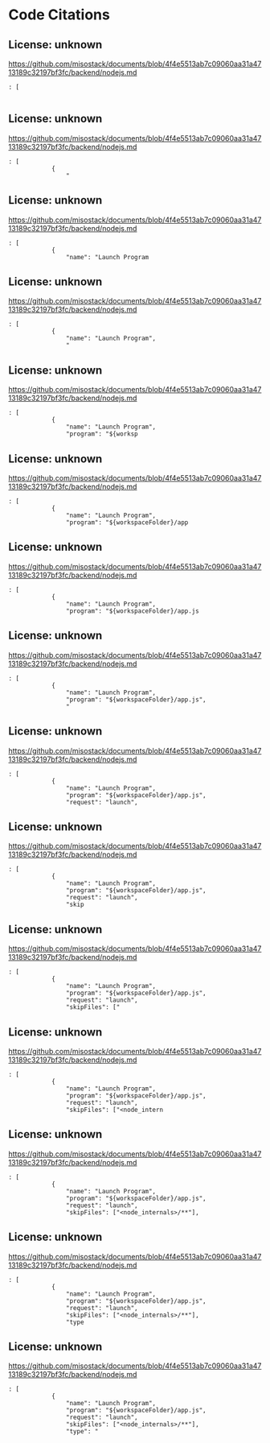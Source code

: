 # Code Citations

## License: unknown
https://github.com/misostack/documents/blob/4f4e5513ab7c09060aa31a4713189c32197bf3fc/backend/nodejs.md

```
: [
            
```


## License: unknown
https://github.com/misostack/documents/blob/4f4e5513ab7c09060aa31a4713189c32197bf3fc/backend/nodejs.md

```
: [
            {
                "
```


## License: unknown
https://github.com/misostack/documents/blob/4f4e5513ab7c09060aa31a4713189c32197bf3fc/backend/nodejs.md

```
: [
            {
                "name": "Launch Program
```


## License: unknown
https://github.com/misostack/documents/blob/4f4e5513ab7c09060aa31a4713189c32197bf3fc/backend/nodejs.md

```
: [
            {
                "name": "Launch Program",
                "
```


## License: unknown
https://github.com/misostack/documents/blob/4f4e5513ab7c09060aa31a4713189c32197bf3fc/backend/nodejs.md

```
: [
            {
                "name": "Launch Program",
                "program": "${worksp
```


## License: unknown
https://github.com/misostack/documents/blob/4f4e5513ab7c09060aa31a4713189c32197bf3fc/backend/nodejs.md

```
: [
            {
                "name": "Launch Program",
                "program": "${workspaceFolder}/app
```


## License: unknown
https://github.com/misostack/documents/blob/4f4e5513ab7c09060aa31a4713189c32197bf3fc/backend/nodejs.md

```
: [
            {
                "name": "Launch Program",
                "program": "${workspaceFolder}/app.js
```


## License: unknown
https://github.com/misostack/documents/blob/4f4e5513ab7c09060aa31a4713189c32197bf3fc/backend/nodejs.md

```
: [
            {
                "name": "Launch Program",
                "program": "${workspaceFolder}/app.js",
                "
```


## License: unknown
https://github.com/misostack/documents/blob/4f4e5513ab7c09060aa31a4713189c32197bf3fc/backend/nodejs.md

```
: [
            {
                "name": "Launch Program",
                "program": "${workspaceFolder}/app.js",
                "request": "launch",
```


## License: unknown
https://github.com/misostack/documents/blob/4f4e5513ab7c09060aa31a4713189c32197bf3fc/backend/nodejs.md

```
: [
            {
                "name": "Launch Program",
                "program": "${workspaceFolder}/app.js",
                "request": "launch",
                "skip
```


## License: unknown
https://github.com/misostack/documents/blob/4f4e5513ab7c09060aa31a4713189c32197bf3fc/backend/nodejs.md

```
: [
            {
                "name": "Launch Program",
                "program": "${workspaceFolder}/app.js",
                "request": "launch",
                "skipFiles": ["
```


## License: unknown
https://github.com/misostack/documents/blob/4f4e5513ab7c09060aa31a4713189c32197bf3fc/backend/nodejs.md

```
: [
            {
                "name": "Launch Program",
                "program": "${workspaceFolder}/app.js",
                "request": "launch",
                "skipFiles": ["<node_intern
```


## License: unknown
https://github.com/misostack/documents/blob/4f4e5513ab7c09060aa31a4713189c32197bf3fc/backend/nodejs.md

```
: [
            {
                "name": "Launch Program",
                "program": "${workspaceFolder}/app.js",
                "request": "launch",
                "skipFiles": ["<node_internals>/**"],
```


## License: unknown
https://github.com/misostack/documents/blob/4f4e5513ab7c09060aa31a4713189c32197bf3fc/backend/nodejs.md

```
: [
            {
                "name": "Launch Program",
                "program": "${workspaceFolder}/app.js",
                "request": "launch",
                "skipFiles": ["<node_internals>/**"],
                "type
```


## License: unknown
https://github.com/misostack/documents/blob/4f4e5513ab7c09060aa31a4713189c32197bf3fc/backend/nodejs.md

```
: [
            {
                "name": "Launch Program",
                "program": "${workspaceFolder}/app.js",
                "request": "launch",
                "skipFiles": ["<node_internals>/**"],
                "type": "
```

